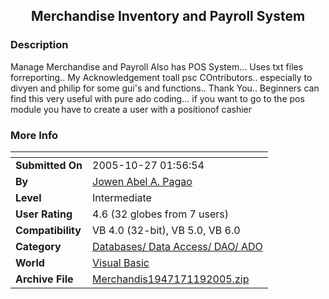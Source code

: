 ﻿<div align="center">

## Merchandise Inventory and Payroll System


</div>

### Description

Manage Merchandise and Payroll Also has POS System... Uses txt files forreporting.. My Acknowledgement toall psc COntributors.. especially to divyen and philip for some gui's and functions.. Thank You.. Beginners can find this very useful with pure ado coding... if you want to go to the pos module you have to create a user with a positionof cashier
 
### More Info
 


<span>             |<span>
---                |---
**Submitted On**   |2005-10-27 01:56:54
**By**             |[Jowen Abel A\. Pagao](https://github.com/Planet-Source-Code/PSCIndex/blob/master/ByAuthor/jowen-abel-a-pagao.md)
**Level**          |Intermediate
**User Rating**    |4.6 (32 globes from 7 users)
**Compatibility**  |VB 4\.0 \(32\-bit\), VB 5\.0, VB 6\.0
**Category**       |[Databases/ Data Access/ DAO/ ADO](https://github.com/Planet-Source-Code/PSCIndex/blob/master/ByCategory/databases-data-access-dao-ado__1-6.md)
**World**          |[Visual Basic](https://github.com/Planet-Source-Code/PSCIndex/blob/master/ByWorld/visual-basic.md)
**Archive File**   |[Merchandis1947171192005\.zip](https://github.com/Planet-Source-Code/jowen-abel-a-pagao-merchandise-inventory-and-payroll-system__1-63193/archive/master.zip)








